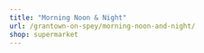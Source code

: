 ```yaml
---
title: "Morning Noon & Night"
url: /grantown-on-spey/morning-noon-and-night/
shop: supermarket
---
```

